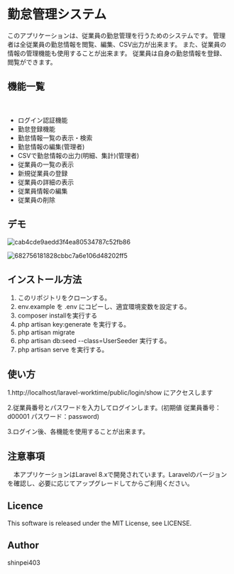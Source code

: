 勤怠管理システム
====
このアプリケーションは、従業員の勤怠管理を行うためのシステムです。
管理者は全従業員の勤怠情報を閲覧、編集、CSV出力が出来ます。
また、従業員の情報の管理機能も使用することが出来ます。
従業員は自身の勤怠情報を登録、閲覧ができます。

## 機能一覧
　<ul>
      <li>ログイン認証機能</li>
      <li>勤怠登録機能</li>
      <li>勤怠情報一覧の表示・検索</li>
      <li>勤怠情報の編集(管理者)</li>
      <li>CSVで勤怠情報の出力(明細、集計)(管理者)</li>
      <li>従業員の一覧の表示</li>
      <li>新規従業員の登録</li>
      <li>従業員の詳細の表示</li>
      <li>従業員情報の編集</li>
      <li>従業員の削除</li>
  </ul>

## デモ

![cab4cde9aedd3f4ea80534787c52fb86](https://user-images.githubusercontent.com/104670465/221192306-1f9fce9e-3934-4164-9e72-ee1cf16a3527.gif)


![682756181828cbbc7a6e106d48202ff5](https://user-images.githubusercontent.com/104670465/221198749-0c6c7e49-6d24-46dd-92cd-30cbbf8fc76b.gif)

## インストール方法
<ol>
  <li>このリポジトリをクローンする。</li>
  <li>env.example を .env にコピーし、適宜環境変数を設定する。</li>
  <li>composer installを実行する</li>
  <li>php artisan key:generate を実行する。</li>
  <li>php artisan migrate</li>
  <li>php artisan db:seed --class=UserSeeder 実行する。</li>
  <li>php artisan serve を実行する。</li>
</ol>

## 使い方

  1.http://localhost/laravel-worktime/public/login/show にアクセスします<br>
  
  2.従業員番号とパスワードを入力してログインします。(初期値 従業員番号：d00001 パスワード：password)<br>
  
  3.ログイン後、各機能を使用することが出来ます。<br>
  
## 注意事項

　本アプリケーションはLaravel 8.xで開発されています。Laravelのバージョンを確認し、必要に応じてアップグレードしてからご利用ください。
  
## Licence

This software is released under the MIT License, see LICENSE.

## Author
shinpei403



